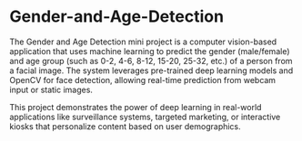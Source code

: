 # Gender-and-Age-Detection
The Gender and Age Detection mini project is a computer vision-based application that uses machine learning to predict the gender (male/female) and age group (such as 0-2, 4-6, 8-12, 15-20, 25-32, etc.) of a person from a facial image. The system leverages pre-trained deep learning models and OpenCV for face detection, allowing real-time prediction from webcam input or static images.

This project demonstrates the power of deep learning in real-world applications like surveillance systems, targeted marketing, or interactive kiosks that personalize content based on user demographics.
